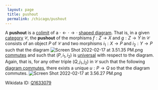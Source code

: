 ```yaml
---
 layout: page
 title: pushout
 permalink: /chicago/pushout
---
```

A **pushout** is a [colimit](https://mathgloss.github.io/MathGloss/universal_property) of a $\cdot \leftarrow \cdot \to \cdot$ [shaped diagram](https://mathgloss.github.io/MathGloss/####################diagram_commutes). That is, in a given [category](https://mathgloss.github.io/MathGloss/colimit) $\mathcal C$, the **pushout** of the morphisms $f:Z\to X$ and $g:Z\to Y$ in $\mathcal C$  consists of an object $P$ of $\mathcal C$ and two morphisms $i_1:X\to P$ and $i_2:Y\to P$ such that the diagram ![Screen Shot 2022-02-17 at 3.51.35 PM.png](https://mathgloss.github.io/MathGloss/D-shaped_diagram)
[commutes](https://mathgloss.github.io/MathGloss/category) and such that $(P, i_1,i_2)$ is [universal](https://mathgloss.github.io/MathGloss/commutative_diagram) with respect to the diagram.  Again, that is, for any other triple $(Q, j_1,j_2)$ in $\mathcal C$ such that the following [diagram commutes](https://mathgloss.github.io/MathGloss/universal_property), there exists a unique $u:P\to Q$ so that the diagram commutes. ![Screen Shot 2022-02-17 at 3.56.27 PM.png](https://mathgloss.github.io/MathGloss/####################diagram_commutes)

Wikidata ID: [Q1633079](https://www.wikidata.org/wiki/Q1633079)